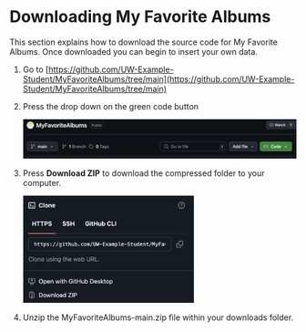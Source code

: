 # Downloading My Favorite Albums

This section explains how to download the source code for My Favorite Albums. Once downloaded you can begin to insert your own data.

1. Go to [https://github.com/UW-Example-Student/MyFavoriteAlbums/tree/main](https://github.com/UW-Example-Student/MyFavoriteAlbums/tree/main)  
2. Press the drop down on the green code button  

   <img src="images/image4.png" alt="GitHub green code button" width="700"/> 
3. Press **Download ZIP** to download the compressed folder to your computer.  

   <img src="images/image6.png" alt="GitHub download window" width="300"/> 
4. Unzip the MyFavoriteAlbums-main.zip file within your downloads folder.